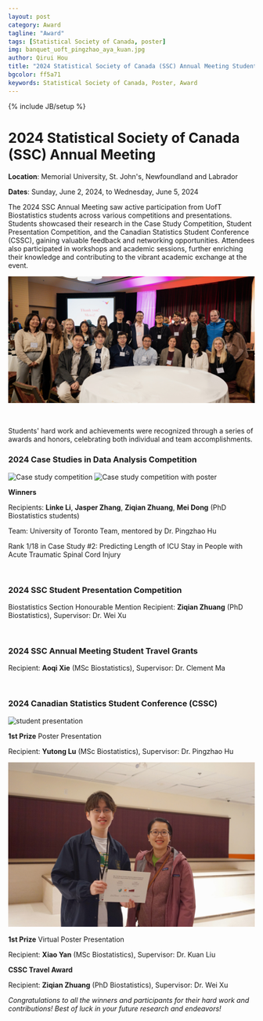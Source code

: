 ```yaml
---
layout: post
category: Award
tagline: "Award"
tags: [Statistical Society of Canada, poster]
img: banquet_uoft_pingzhao_aya_kuan.jpg
author: Qirui Hou
title: "2024 Statistical Society of Canada (SSC) Annual Meeting Student Awards"
bgcolor: ff5a71
keywords: Statistical Society of Canada, Poster, Award
---
```



{% include JB/setup %}

# 2024 Statistical Society of Canada (SSC) Annual Meeting

**Location**: Memorial University, St. John's, Newfoundland and Labrador

**Dates**: Sunday, June 2, 2024, to Wednesday, June 5, 2024

The 2024 SSC Annual Meeting saw active participation from UofT Biostatistics students across various competitions and presentations. Students showcased their research in the Case Study Competition, Student Presentation Competition, and the Canadian Statistics Student Conference (CSSC), gaining valuable feedback and networking opportunities. Attendees also participated in workshops and academic sessions, further enriching their knowledge and contributing to the vibrant academic exchange at the event.

![SSC banquet](/assets/images/post/banquet_uoft_pingzhao_aya_kuan.jpg)

<!--more-->

<br/>

Students' hard work and achievements were recognized through a series of awards and honors, celebrating both individual and team accomplishments.

### **2024 Case Studies in Data Analysis Competition**

![Case study competition](/assets/images/post/award_ceremony_casestudy.jpg)
![Case study competition with poster](/assets/images/post/case_study_linkes_team.jpg)

 **Winners**

Recipients: **Linke Li**, **Jasper Zhang**, **Ziqian Zhuang**, **Mei Dong** (PhD Biostatistics students)

Team: University of Toronto Team, mentored by Dr. Pingzhao Hu

Rank 1/18 in Case Study #2: Predicting Length of ICU Stay in People with Acute Traumatic Spinal Cord Injury

<br/>

### **2024 SSC Student Presentation Competition**

Biostatistics Section Honourable Mention Recipient: **Ziqian Zhuang** (PhD Biostatistics), Supervisor: Dr. Wei Xu

<br/>

### **2024 SSC Annual Meeting Student Travel Grants**

Recipient: **Aoqi Xie** (MSc Biostatistics), Supervisor: Dr. Clement Ma

<br/>

### **2024 Canadian Statistics Student Conference (CSSC)**

![student presentation](/assets/images/post/award_pingzhao_yutong.jpg)

**1st Prize** Poster Presentation

Recipient: **Yutong Lu** (MSc Biostatistics), Supervisor: Dr. Pingzhao Hu

![student presentation virtual](/assets/images/post/award_XiaoYan_kuan.jpg)

**1st Prize** Virtual Poster Presentation

Recipient: **Xiao Yan** (MSc Biostatistics), Supervisor: Dr. Kuan Liu

**CSSC Travel Award**

Recipient: **Ziqian Zhuang** (PhD Biostatistics), Supervisor: Dr. Wei Xu

_Congratulations to all the winners and participants for their hard work and contributions! Best of luck in your future research and endeavors!_

